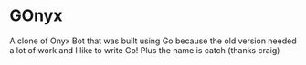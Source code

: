 # GOnyx

A clone of Onyx Bot that was built using Go because the old version needed a lot of work and I like to write Go! Plus the name is catch (thanks craig)
